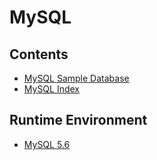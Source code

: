 # MySQL

## Contents
- [MySQL Sample Database](doc/mysqlSampleDatabase.md)
- [MySQL Index](doc/mysqlIndex.md)

## Runtime Environment
- [MySQL 5.6](http://www.mysql.com/)